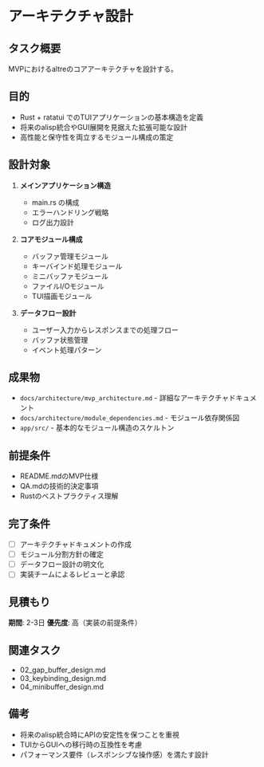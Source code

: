 # アーキテクチャ設計

## タスク概要
MVPにおけるaltreのコアアーキテクチャを設計する。

## 目的
- Rust + ratatui でのTUIアプリケーションの基本構造を定義
- 将来のalisp統合やGUI展開を見据えた拡張可能な設計
- 高性能と保守性を両立するモジュール構成の策定

## 設計対象
1. **メインアプリケーション構造**
   - main.rs の構成
   - エラーハンドリング戦略
   - ログ出力設計

2. **コアモジュール構成**
   - バッファ管理モジュール
   - キーバインド処理モジュール
   - ミニバッファモジュール
   - ファイルI/Oモジュール
   - TUI描画モジュール

3. **データフロー設計**
   - ユーザー入力からレスポンスまでの処理フロー
   - バッファ状態管理
   - イベント処理パターン

## 成果物
- `docs/architecture/mvp_architecture.md` - 詳細なアーキテクチャドキュメント
- `docs/architecture/module_dependencies.md` - モジュール依存関係図
- `app/src/` - 基本的なモジュール構造のスケルトン

## 前提条件
- README.mdのMVP仕様
- QA.mdの技術的決定事項
- Rustのベストプラクティス理解

## 完了条件
- [ ] アーキテクチャドキュメントの作成
- [ ] モジュール分割方針の確定
- [ ] データフロー設計の明文化
- [ ] 実装チームによるレビューと承認

## 見積もり
**期間**: 2-3日
**優先度**: 高（実装の前提条件）

## 関連タスク
- 02_gap_buffer_design.md
- 03_keybinding_design.md
- 04_minibuffer_design.md

## 備考
- 将来のalisp統合時にAPIの安定性を保つことを重視
- TUIからGUIへの移行時の互換性を考慮
- パフォーマンス要件（レスポンシブな操作感）を満たす設計